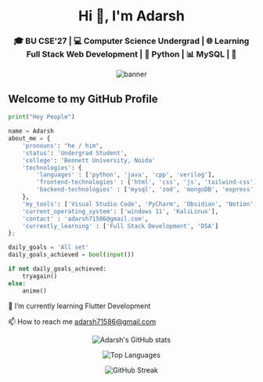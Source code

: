 <h1 align="center">Hi 👋, I'm Adarsh</h1>
<h3 align="center">🎓 BU CSE'27 | 💻 Computer Science Undergrad | 🌐 Learning Full Stack Web Development | 🐍 Python | 📊 MySQL | 🚀</h3>

<p align="center">
  <img src="https://github.com/not-adarsh/not-adarsh/assets/96112833/3d8d224e-066b-4109-bd7b-026063f04a2a" alt="banner" />
</p>

## Welcome to my GitHub Profile 
```python
print("Hey People")

name = Adarsh
about_me = {
    'pronouns': "he / him",
    'status': 'Undergrad Student',
    'college': 'Bennett University, Noida'
    'technologies': {
        'languages' : ['python', 'java', 'cpp', 'verilog'],
        'frontend-technologies' : ['html', 'css', 'js', 'tailwind-css'],
        'backend-technologies' : ['mysql', 'zod', 'mongoDB', 'express', 'NodeJS']
    },
    'my_tools': ['Visual Studio Code', 'PyCharm', 'Obsidian', 'Notion', 'InteliJIdea', 'LazyVim'],
    'current_operating_system': ['windows 11', 'KaliLinux'],
    'contact' : 'adarsh71586@gmail.com',
    'currently_learning' : ['Full Stack Development', 'DSA']
};

daily_goals = 'All set'
daily_goals_achieved = bool(input())

if not daily_goals_achieved:
    tryagain()
else:
    anime()

```
🌱 I’m currently learning Flutter Development

📫 How to reach me adarsh71586@gmail.com

<p align="center">
  <img src="https://github-readme-stats.vercel.app/api?username=not-adarsh&show_icons=true&theme=radical" alt="Adarsh's GitHub stats" />
</p>
<p align="center">
  <img src="https://github-readme-stats.vercel.app/api/top-langs/?username=not-adarsh&layout=compact&theme=radical" alt="Top Languages" />
</p>
<p align="center">
  <img src="https://github-readme-streak-stats.herokuapp.com/?user=not-adarsh&theme=radical" alt="GitHub Streak" />


